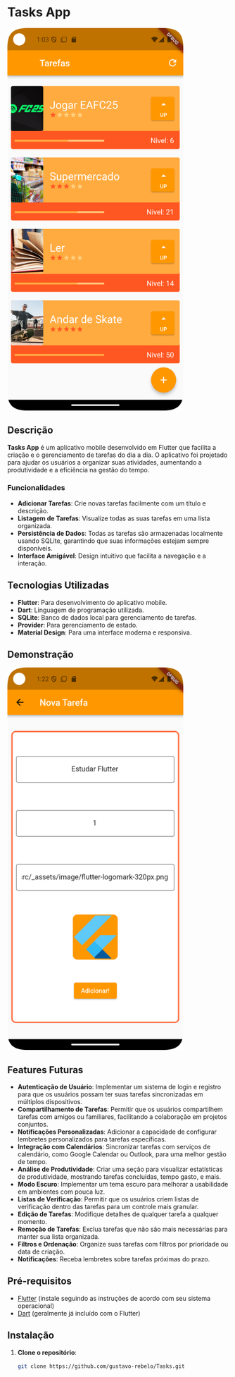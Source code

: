 # Tasks App

<img src="assets/images/banner.png" alt="Banner do Tasks App" width="400" />

## Descrição

**Tasks App** é um aplicativo mobile desenvolvido em Flutter que facilita a criação e o gerenciamento de tarefas do dia a dia. O aplicativo foi projetado para ajudar os usuários a organizar suas atividades, aumentando a produtividade e a eficiência na gestão do tempo.

### Funcionalidades

- **Adicionar Tarefas**: Crie novas tarefas facilmente com um título e descrição.
- **Listagem de Tarefas**: Visualize todas as suas tarefas em uma lista organizada.
- **Persistência de Dados**: Todas as tarefas são armazenadas localmente usando SQLite, garantindo que suas informações estejam sempre disponíveis.
- **Interface Amigável**: Design intuitivo que facilita a navegação e a interação.

## Tecnologias Utilizadas

- **Flutter**: Para desenvolvimento do aplicativo mobile.
- **Dart**: Linguagem de programação utilizada.
- **SQLite**: Banco de dados local para gerenciamento de tarefas.
- **Provider**: Para gerenciamento de estado.
- **Material Design**: Para uma interface moderna e responsiva.

## Demonstração

<img src="assets/images/Screenshot_20241029_132245.png" alt="Banner do Tasks App" width="400" />

## Features Futuras

- **Autenticação de Usuário**: Implementar um sistema de login e registro para que os usuários possam ter suas tarefas sincronizadas em múltiplos dispositivos.
- **Compartilhamento de Tarefas**: Permitir que os usuários compartilhem tarefas com amigos ou familiares, facilitando a colaboração em projetos conjuntos.
- **Notificações Personalizadas**: Adicionar a capacidade de configurar lembretes personalizados para tarefas específicas.
- **Integração com Calendários**: Sincronizar tarefas com serviços de calendário, como Google Calendar ou Outlook, para uma melhor gestão de tempo.
- **Análise de Produtividade**: Criar uma seção para visualizar estatísticas de produtividade, mostrando tarefas concluídas, tempo gasto, e mais.
- **Modo Escuro**: Implementar um tema escuro para melhorar a usabilidade em ambientes com pouca luz.
- **Listas de Verificação**: Permitir que os usuários criem listas de verificação dentro das tarefas para um controle mais granular.
- **Edição de Tarefas**: Modifique detalhes de qualquer tarefa a qualquer momento.
- **Remoção de Tarefas**: Exclua tarefas que não são mais necessárias para manter sua lista organizada.
- **Filtros e Ordenação**: Organize suas tarefas com filtros por prioridade ou data de criação.
- **Notificações**: Receba lembretes sobre tarefas próximas do prazo.

## Pré-requisitos

- [Flutter](https://flutter.dev/docs/get-started/install) (instale seguindo as instruções de acordo com seu sistema operacional)
- [Dart](https://dart.dev/get-dart) (geralmente já incluído com o Flutter)

## Instalação

1. **Clone o repositório**:
   ```bash
   git clone https://github.com/gustavo-rebelo/Tasks.git
